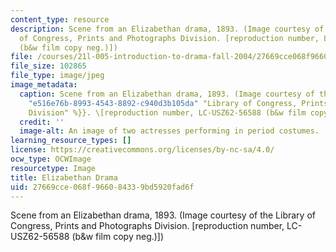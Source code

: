 ```yaml
---
content_type: resource
description: Scene from an Elizabethan drama, 1893. (Image courtesy of the Library
  of Congress, Prints and Photographs Division. [reproduction number, LC-USZ62-56588
  (b&w film copy neg.)])
file: /courses/21l-005-introduction-to-drama-fall-2004/27669cce068f966084339bd5920fad6f_21l-005f04.jpg
file_size: 102865
file_type: image/jpeg
image_metadata:
  caption: Scene from an Elizabethan drama, 1893. (Image courtesy of the {{% resource_link
    "e516e76b-8993-4543-8892-c940d3b105da" "Library of Congress, Prints and Photographs
    Division" %}}. \[reproduction number, LC-USZ62-56588 (b&w film copy neg.)\])
  credit: ''
  image-alt: An image of two actresses performing in period costumes.
learning_resource_types: []
license: https://creativecommons.org/licenses/by-nc-sa/4.0/
ocw_type: OCWImage
resourcetype: Image
title: Elizabethan Drama
uid: 27669cce-068f-9660-8433-9bd5920fad6f
---
```

Scene from an Elizabethan drama, 1893. (Image courtesy of the Library of Congress, Prints and Photographs Division. [reproduction number, LC-USZ62-56588 (b&w film copy neg.)])